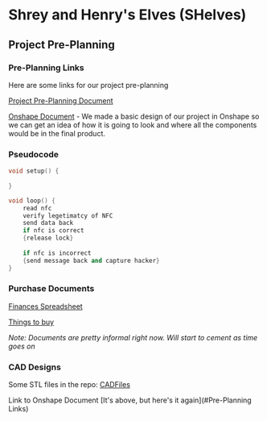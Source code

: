 # Shrey and Henry's Elves (SHelves)

## Project Pre-Planning

### Pre-Planning Links

Here are some links for our project pre-planning

[Project Pre-Planning Document](https://docs.google.com/document/d/1n7HKKgamwmxf23o07j7cTV_iTXT8w2us0Eivl7ezHLk/edit)

[Onshape Document](https://cvilleschools.onshape.com/documents/396c4bae165363b393b80903/w/f6e132cf290feae134ab5437/e/f283a3afb2df00d231ba4060) - We made a basic design of our project in Onshape so we can get an idea of how it is going to look and where all the components would be in the final product.

### Pseudocode

```c++
void setup() {
    
}

void loop() {
    read nfc
    verify legetimatcy of NFC
    send data back
    if nfc is correct
    {release lock}
    
    if nfc is incorrect 
    {send message back and capture hacker}
}
```
### Purchase Documents

[Finances Spreadsheet](https://docs.google.com/spreadsheets/d/1NeZBrL9gGg3-wpjZcSCkW1YLsva8NJrKapRebr1HqUg/edit#gid=0)

[Things to buy](https://docs.google.com/document/d/1pShio0aneYviQ_E5x2Q9ebDooaYmQixlLznzhgxQQnk/edit)

*Note: Documents are pretty informal right now. Will start to cement as time goes on*

### CAD Designs

Some STL files in the repo:
[CADFiles](https://github.com/shrey45/Shrey-and-Henry-s-Elves-SHelves-/tree/main/CADfiles)

Link to Onshape Document
[It's above, but here's it again](#Pre-Planning Links)
